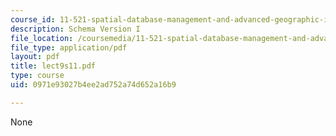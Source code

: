 ```yaml
---
course_id: 11-521-spatial-database-management-and-advanced-geographic-information-systems-spring-2003
description: Schema Version I
file_location: /coursemedia/11-521-spatial-database-management-and-advanced-geographic-information-systems-spring-2003/0971e93027b4ee2ad752a74d652a16b9_lect9s11.pdf
file_type: application/pdf
layout: pdf
title: lect9s11.pdf
type: course
uid: 0971e93027b4ee2ad752a74d652a16b9

---
```

None